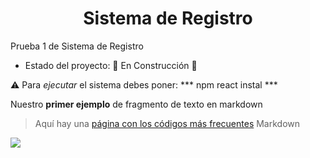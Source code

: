 <h1 align="center">Sistema de Registro</h1>
Prueba 1 de Sistema de Registro

- Estado del proyecto: 🚧 En Construcción 🚧

⚠️ Para *ejecutar* el sistema debes poner: *** npm react instal ***

Nuestro **primer ejemplo** de fragmento de texto en markdown

> Aquí hay una [página con los códigos más frecuentes](https://en.support.wordprss.com/markdown-quick-reference/) Markdown

<p align="left"><img src="https://img.shields.io/badge/STATUS-EN%20DESAROLLO-green"></p>
